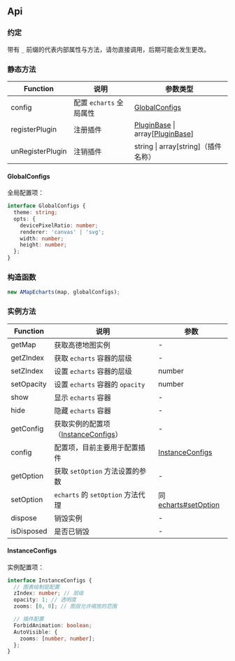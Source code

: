## Api

### 约定

带有 `_` 前缀的代表内部属性与方法，请勿直接调用，后期可能会发生更改。

### 静态方法

| Function | 说明 | 参数类型 |
| --- | --- | --- |
| config | 配置 `echarts` 全局属性 | [GlobalConfigs](#GlobalConfigs) |
| registerPlugin | 注册插件 | [PluginBase](#PluginBase) \| array[[PluginBase](#PluginBase)] |
| unRegisterPlugin | 注销插件 | string \| array[string]（插件名称） |

#### GlobalConfigs

全局配置项：

```ts
interface GlobalConfigs {
  theme: string;
  opts: {
    devicePixelRatio: number;
    renderer: 'canvas' | 'svg';
    width: number;
    height: number;
  };
}
```

### 构造函数

```ts
new AMapEcharts(map, globalConfigs);
```

### 实例方法

| Function | 说明 | 参数 |
| --- | --- | --- |
| getMap | 获取高德地图实例 | - |
| getZIndex | 获取 `echarts` 容器的层级 | - |
| setZIndex | 设置 `echarts` 容器的层级 | number |
| setOpacity | 设置 `echarts` 容器的 `opacity` | number |
| show | 显示 `echarts` 容器 | - |
| hide | 隐藏 `echarts` 容器 | - |
| getConfig | 获取实例的配置项（[InstanceConfigs](#InstanceConfigs)） | - |
| config | 配置项，目前主要用于配置插件 | [InstanceConfigs](#InstanceConfigs) |
| getOption | 获取 `setOption` 方法设置的参数 | - |
| setOption | `echarts` 的 `setOption` 方法代理 | 同 [echarts#setOption](https://echarts.baidu.com/option.html#title) |
| dispose | 销毁实例 | - |
| isDisposed | 是否已销毁 | - |

#### InstanceConfigs

实例配置项：

```ts
interface InstanceConfigs {
  // 图表绘制层配置
  zIndex: number; // 层级
  opacity: 1; // 透明度
  zooms: [0, 0]; // 图层允许缩放的范围

  // 插件配置
  ForbidAnimation: boolean;
  AutoVisible: {
    zooms: [number, number];
  };
}
```
